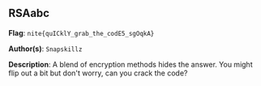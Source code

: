 ## RSAabc

**Flag**: `nite{quICklY_grab_the_codE5_sgOqkA}`

**Author(s)**: `Snapskillz`

**Description**: A blend of encryption methods hides the answer. You might flip out a bit but don't worry, can you crack the code?

